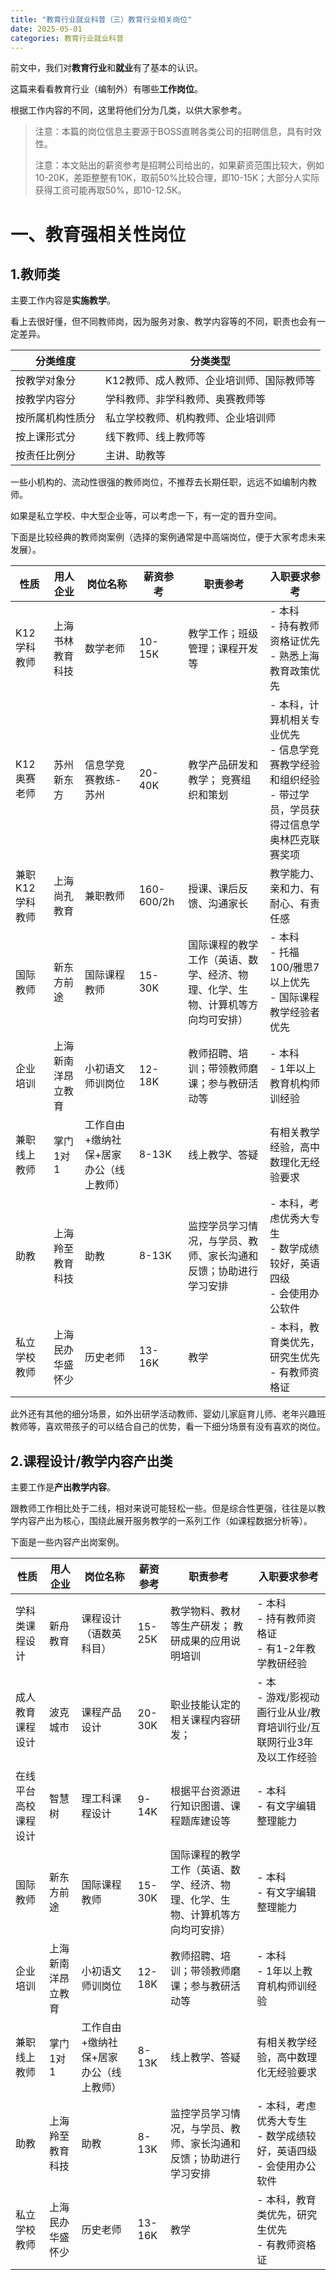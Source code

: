 ```yaml
---
title: "教育行业就业科普（三）教育行业相关岗位"
date: 2025-05-01
categories: 教育行业就业科普
---
```



前文中，我们对**教育行业**和**就业**有了基本的认识。

这篇来看看教育行业（编制外）有哪些**工作岗位**。

根据工作内容的不同，这里将他们分为几类，以供大家参考。

> 注意：本篇的岗位信息主要源于BOSS直聘各类公司的招聘信息，具有时效性。
> 
> 注意：本文贴出的薪资参考是招聘公司给出的，如果薪资范围比较大，例如10-20K，差距整整有10K，取前50%比较合理，即10-15K；大部分人实际获得工资可能再取50%，即10-12.5K。

# 一、教育强相关性岗位

## 1.教师类

主要工作内容是**实施教学**。

看上去很好懂，但不同教师岗，因为服务对象、教学内容等的不同，职责也会有一定差异。

| 分类维度       | 分类类型                           |
|----------------|------------------------------------|
| 按教学对象分     | K12教师、成人教师、企业培训师、国际教师等    |
| 按教学内容分     | 学科教师、非学科教师、奥赛教师等             |
| 按所属机构性质分 | 私立学校教师、机构教师、企业培训师  |
| 按上课形式分     | 线下教师、线上教师等               |
| 按责任比例分     | 主讲、助教等                       |

一些小机构的、流动性很强的教师岗位，不推荐去长期任职，远远不如编制内教师。

如果是私立学校、中大型企业等，可以考虑一下，有一定的晋升空间。

下面是比较经典的教师岗案例（选择的案例通常是中高端岗位，便于大家考虑未来发展）。


| 性质         | 用人企业            | 岗位名称           | 薪资参考 | 职责参考                                                                     | 入职要求参考                            |
|--------------|--------------------|--------------------|----------|------------------------------------------------------------------------------|-----------------------------------------|
|K12学科教师 | 上海书林教育科技     | 数学老师            | 10-15K   | 教学工作；班级管理；课程开发等                                                 | - 本科<br>- 持有教师资格证优先<br>- 熟悉上海教育政策优先 |
|K12奥赛老师 | 苏州新东方           | 信息学竞赛教练-苏州 | 20-40K   | 教学产品研发和教学； 竞赛组织和策划                                            | - 本科，计算机相关专业优先<br>- 信息学竞赛教学经验和组织经验<br> - 带过学员，学员获得过信息学奥林匹克联赛奖项|
|兼职K12学科教师|上海尚孔教育         |兼职教师            |160-600/2h|授课、课后反馈、沟通家长                                                      | 教学能力、亲和力、有耐心、有责任感|
|国际教师      |新东方前途          |国际课程教师         |15-30K     |国际课程的教学工作（英语、数学、经济、物理、化学、生物、计算机等方向均可安排）    |- 本科<br> - 托福100/雅思7以上优先<br> - 国际课程教学经验者优先|
|企业培训      |  上海新南洋昂立教育| 小初语文师训岗位     | 12-18K    |教师招聘、培训；带领教师磨课；参与教研活动等                                  |- 本科<br> - 1年以上教育机构师训经验|
|兼职线上教师| 掌门1对1            |工作自由+缴纳社保+居家办公（线上教师）    |8-13K   | 线上教学、答疑                                              |有相关教学经验，高中数理化无经验要求|
|助教        |上海羚至教育科技| 助教                    |8-13K       |监控学员学习情况，与学员、教师、家长沟通和反馈；协助进行学习安排                 |- 本科，考虑优秀大专生<br> - 数学成绩较好，英语四级<br> - 会使用办公软件|
|私立学校教师|上海民办华盛怀少 |历史老师                |13-16K       |教学                                                                        |- 本科，教育类优先，研究生优先<br> - 有教师资格证|

此外还有其他的细分场景，如外出研学活动教师、婴幼儿家庭育儿师、老年兴趣班教师等，喜欢带孩子的可以结合自己的优势，看一下细分场景有没有喜欢的岗位。


## 2.课程设计/教学内容产出类

主要工作是**产出教学内容**。

跟教师工作相比处于二线，相对来说可能轻松一些。但是综合性更强，往往是以教学内容产出为核心，围绕此展开服务教学的一系列工作（如课程数据分析等）。

下面是一些内容产出岗案例。

| 性质         | 用人企业            | 岗位名称           | 薪资参考 | 职责参考                                                                     | 入职要求参考                            |
|--------------|--------------------|--------------------|----------|------------------------------------------------------------------------------|-----------------------------------------|
|学科类课程设计 | 新舟教育     | 课程设计（语数英科目）     | 15-25K   | 教学物料、教材等生产研发； 教研成果的应用说明培训                             | - 本科<br>- 持有教师资格证<br>- 有1-2年教学教研经验 |
|成人教育课程设计 | 波克城市           | 课程产品设计 | 20-30K   | 职业技能认定的相关课程内容研发；                                          | - 本<br>- 游戏/影视动画行业从业/教育培训行业/互联网行业3年及以工作经验|
|在线平台高校课程设计|智慧树         |理工科课程设计       |9-14K|根据平台资源进行知识图谱、课程题库建设等                                                     | - 本科<br> - 有文字编辑整理能力|
|国际教师      |新东方前途          |国际课程教师         |15-30K     |国际课程的教学工作（英语、数学、经济、物理、化学、生物、计算机等方向均可安排）    |- 本科<br> - 有文字编辑整理能力|
|企业培训      |  上海新南洋昂立教育| 小初语文师训岗位     | 12-18K    |教师招聘、培训；带领教师磨课；参与教研活动等                                  |- 本科<br> - 1年以上教育机构师训经验|
|兼职线上教师| 掌门1对1            |工作自由+缴纳社保+居家办公（线上教师）    |8-13K   | 线上教学、答疑                                              |有相关教学经验，高中数理化无经验要求|
|助教        |上海羚至教育科技| 助教                    |8-13K       |监控学员学习情况，与学员、教师、家长沟通和反馈；协助进行学习安排                 |- 本科，考虑优秀大专生<br> - 数学成绩较好，英语四级<br> - 会使用办公软件|
|私立学校教师|上海民办华盛怀少 |历史老师                |13-16K       |教学                                                                        |- 本科，教育类优先，研究生优先<br> - 有教师资格证|

